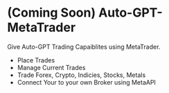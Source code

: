 # (Coming Soon) Auto-GPT-MetaTrader
Give Auto-GPT Trading Capaiblites using MetaTrader.
- Place Trades
- Manage Current Trades
- Trade Forex, Crypto, Indicies, Stocks, Metals
- Connect Your to your own Broker using MetaAPI
